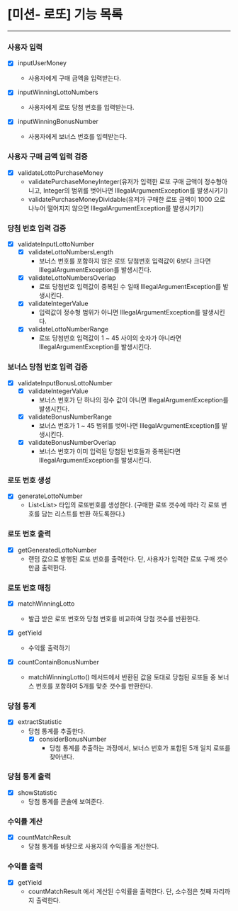 # [미션- 로또] 기능 목록

---

### 사용자 입력
- [x] inputUserMoney 
  - 사용자에게 구매 금액을 입력받는다.

- [x] inputWinningLottoNumbers 
  - 사용자에게 로또 당첨 번호를 입력받는다.

- [x] inputWinningBonusNumber
  - 사용자에게 보너스 번호를 입력받는다.

### 사용자 구매 금액 입력 검증
- [x] validateLottoPurchaseMoney
  - validatePurchaseMoneyInteger(유저가 입력한 로또 구매 금액이 정수형아니고, Integer의 범위를 벗어나면 IllegalArgumentException를 발생시키기) 
  - validatePurchaseMoneyDividable(유저가 구매한 로또 금액이 1000 으로 나누어 떨어지지 않으면 IllegalArgumentException를 발생시키기)

### 당첨 번호 입력 검증
- [x] validateInputLottoNumber
  - [x] validateLottoNumbersLength
    - 보너스 번호를 포함하지 않은 로또 당첨번호 입력값이 6보다 크다면 IllegalArgumentException를 발생시킨다.
  - [x] validateLottoNumbersOverlap
    - 로또 당첨번호 입력값이 중복된 수 일때 IllegalArgumentException를 발생시킨다.
  - [x] validateIntegerValue
    - 입력값이 정수형 범위가 아니면 IllegalArgumentException를 발생시킨다.
  - [x] validateLottoNumberRange
    - 로또 당첨번호 입력값이 1 ~ 45 사이의 숫자가 아니라면 IllegalArgumentException를 발생시킨다.

### 보너스 당첨 번호 입력 검증
- [x] validateInputBonusLottoNumber
  - [x] validateIntegerValue
    - 보너스 번호가 단 하나의 정수 값이 아니면 IllegalArgumentException를 발생시킨다.
  - [x] validateBonusNumberRange
    - 보너스 번호가 1 ~ 45 범위를 벗어나면 IllegalArgumentException를 발생시킨다.
  - [x] validateBonusNumberOverlap
    - 보너스 번호가 이미 입력된 당첨된 번호들과 중복된다면 IllegalArgumentException를 발생시킨다.

### 로또 번호 생성
- [x] generateLottoNumber
  - List<List<Integer>> 타입의 로또번호를 생성한다. (구매한 로또 갯수에 따라 각 로또 번호를 담는 리스트를 반환 하도록한다.)

### 로또 번호 출력
- [x] getGeneratedLottoNumber
  - 랜덤 값으로 발행된 로또 번호를 출력한다. 단, 사용자가 입력한 로또 구매 갯수만큼 출력한다.

### 로또 번호 매칭
- [x] matchWinningLotto
  - 발급 받은 로또 번호와 당첨 번호를 비교하여 당첨 갯수를 반환한다.

- [x] getYield
  - 수익률 출력하기

- [x] countContainBonusNumber
  - matchWinningLotto() 메서드에서 반환된 값을 토대로 당첨된 로또들 중 보너스 번호를 포함하여 5개를 맞춘 갯수를 반환한다.

### 당첨 통계
- [x] extractStatistic
  - 당첨 통계를 추출한다.
    - [x] considerBonusNumber
      - 당첨 통계를 추출하는 과정에서, 보너스 번호가 포함된 5개 일치 로또를 찾아낸다.

### 당첨 통계 출력
- [x] showStatistic
  - 당첨 통계를 콘솔에 보여준다.

### 수익률 계산
- [x] countMatchResult
  - 당첨 통계를 바탕으로 사용자의 수익률을 계산한다.

### 수익률 출력
- [x] getYield
  - countMatchResult 에서 계산된 수익률을 출력한다. 단, 소수점은 첫째 자리까지 출력한다.